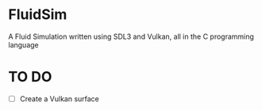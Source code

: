 # FluidSim
A Fluid Simulation written using SDL3 and Vulkan, all in the C programming language
# TO DO
- [ ] Create a Vulkan surface
